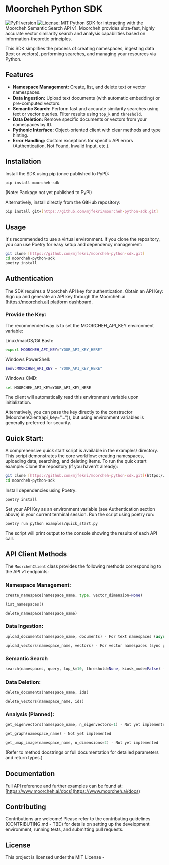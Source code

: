 # Moorcheh Python SDK

[![PyPI version](https://badge.fury.io/py/moorcheh-sdk.svg)](https://badge.fury.io/py/moorcheh-sdk) [![License: MIT](https://img.shields.io/badge/License-MIT-yellow.svg)](https://opensource.org/licenses/MIT) Python SDK for interacting with the Moorcheh Semantic Search API v1. Moorcheh provides ultra-fast, highly accurate vector similarity search and analysis capabilities based on information-theoretic principles.

This SDK simplifies the process of creating namespaces, ingesting data (text or vectors), performing searches, and managing your resources via Python.

## Features

* **Namespace Management:** Create, list, and delete text or vector namespaces.
* **Data Ingestion:** Upload text documents (with automatic embedding) or pre-computed vectors.
* **Semantic Search:** Perform fast and accurate similarity searches using text or vector queries. Filter results using `top_k` and `threshold`.
* **Data Deletion:** Remove specific documents or vectors from your namespaces by ID.
* **Pythonic Interface:** Object-oriented client with clear methods and type hinting.
* **Error Handling:** Custom exceptions for specific API errors (Authentication, Not Found, Invalid Input, etc.).

## Installation

Install the SDK using pip (once published to PyPI):

```bash
pip install moorcheh-sdk
```
(Note: Package not yet published to PyPI)

Alternatively, install directly from the GitHub repository:
```bash
pip install git+[https://github.com/mjfekri/moorcheh-python-sdk.git]
```
## Usage
It's recommended to use a virtual environment. If you clone the repository, you can use Poetry for easy setup and dependency management:

```bash
git clone [https://github.com/mjfekri/moorcheh-python-sdk.git]
cd moorcheh-python-sdk
poetry install
```

## Authentication
The SDK requires a Moorcheh API key for authentication. Obtain an API Key: Sign up and generate an API key through the Moorcheh.ai [https://moorcheh.ai] platform dashboard. 
### Provide the Key: 
The recommended way is to set the MOORCHEH_API_KEY environment variable:

Linux/macOS/Git Bash:
```bash
export MOORCHEH_API_KEY="YOUR_API_KEY_HERE"
```
Windows PowerShell:
```powershell
$env:MOORCHEH_API_KEY = "YOUR_API_KEY_HERE"
```
Windows CMD:
```bash
set MOORCHEH_API_KEY=YOUR_API_KEY_HERE
```
The client will automatically read this environment variable upon initialization.

Alternatively, you can pass the key directly to the constructor (MoorchehClient(api_key="...")), but using environment variables is generally preferred for security. 

## Quick Start:
A comprehensive quick start script is available in the examples/ directory. This script demonstrates the core workflow: creating namespaces, uploading data, searching, and deleting items. To run the quick start example:
Clone the repository (if you haven't already):
```bash
git clone [https://github.com/mjfekri/moorcheh-python-sdk.git](https://github.com/mjfekri/moorcheh-python-sdk.git) 
cd moorcheh-python-sdk
```
Install dependencies using Poetry: 
```bash
poetry install
```
Set your API Key as an environment variable (see Authentication section above) in your current terminal session. 
Run the script using poetry run:
```bash
poetry run python examples/quick_start.py
```
The script will print output to the console showing the results of each API call. 

## API Client Methods
The `MoorchehClient` class provides the following methods corresponding to the API v1 endpoints:
### Namespace Management:
```python
create_namespace(namespace_name, type, vector_dimension=None)
```
```python
list_namespaces()
```
```python
delete_namespace(namespace_name)
```
### Data Ingestion:
```python
upload_documents(namespace_name, documents) - For text namespaces (async processing).
```
```python
upload_vectors(namespace_name, vectors) - For vector namespaces (sync processing).
```
### Semantic Search
```python
search(namespaces, query, top_k=10, threshold=None, kiosk_mode=False) - Handles text or vector queries.
```

### Data Deletion:
```python
delete_documents(namespace_name, ids)
```
```python
delete_vectors(namespace_name, ids)
```
### Analysis (Planned):
```python
get_eigenvectors(namespace_name, n_eigenvectors=1) - Not yet implemented
```
```python
get_graph(namespace_name) - Not yet implemented
```
```python
get_umap_image(namespace_name, n_dimensions=2) - Not yet implemented
```
(Refer to method docstrings or full documentation for detailed parameters and return types.)

## Documentation
Full API reference and further examples can be found at: [https://www.moorcheh.ai/docs](https://www.moorcheh.ai/docs)

## Contributing
Contributions are welcome! Please refer to the contributing guidelines (CONTRIBUTING.md - TBD) for details on setting up the development environment, running tests, and submitting pull requests.

## License
This project is licensed under the MIT License -